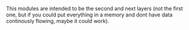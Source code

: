This modules are intended to be the second and next layers (not the first
one, but if you could put everything in a memory and dont have data continously
flowing, maybe it could work).

